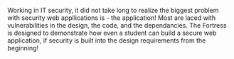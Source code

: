 Working in IT security, it did not take long  to realize the biggest problem with security web appllications is - the application!  Most are laced with vulnerabilities in the design, the code, and the dependancies. 
The Fortress is designed to demonstrate how even a student can build a secure web application, if security is built into the design requirements from the beginning!